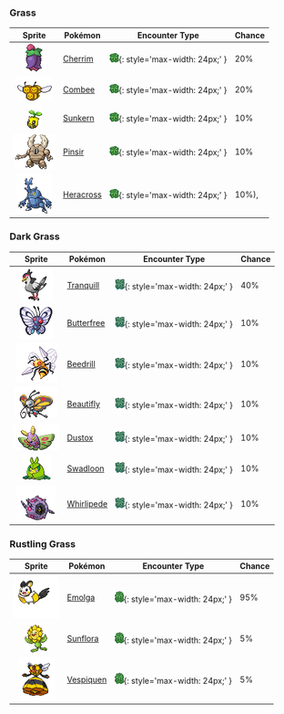 

### Grass

| Sprite | Pokémon | Encounter Type | Chance |
| :---: | --- | :---: | --- |
| ![Cherrim](../../assets/sprites/cherrim/front.gif "Cherrim: If it senses strong sunlight, it opens its folded petals to absorb the sun’s rays with its whole body.") | [Cherrim](../../pokemon/cherrim.md/) | ![Grass](../../assets/encounter_types/grass.png){: style='max-width: 24px;' } | 20% |
| ![Combee](../../assets/sprites/combee/front.gif "Combee: The trio is together from birth. It constantly gathers honey from flowers to please Vespiquen.") | [Combee](../../pokemon/combee.md/) | ![Grass](../../assets/encounter_types/grass.png){: style='max-width: 24px;' } | 20% |
| ![Sunkern](../../assets/sprites/sunkern/front.gif "Sunkern: It suddenly falls out of the sky in the morning. A year after a cold summer, their population explodes.") | [Sunkern](../../pokemon/sunkern.md/) | ![Grass](../../assets/encounter_types/grass.png){: style='max-width: 24px;' } | 10% |
| ![Pinsir](../../assets/sprites/pinsir/front.gif "Pinsir: It grips prey with its pincers until the prey is torn in half. What it can’t tear, it tosses far.") | [Pinsir](../../pokemon/pinsir.md/) | ![Grass](../../assets/encounter_types/grass.png){: style='max-width: 24px;' } | 10% |
| ![Heracross](../../assets/sprites/heracross/front.gif "Heracross: It loves sweet honey. To keep all the honey to itself, it hurls rivals away with its prized horn.") | [Heracross](../../pokemon/heracross.md/) | ![Grass](../../assets/encounter_types/grass.png){: style='max-width: 24px;' } | 10%),

### Dark Grass

| Sprite | Pokémon | Encounter Type | Chance |
| :---: | --- | :---: | --- |
| ![Tranquill](../../assets/sprites/tranquill/front.gif "Tranquill: Many people believe that, deep in the forest where Tranquill live, there is a peaceful place where there is no war.") | [Tranquill](../../pokemon/tranquill.md/) | ![Dark Grass](../../assets/encounter_types/dark_grass.png){: style='max-width: 24px;' } | 40% |
| ![Butterfree](../../assets/sprites/butterfree/front.gif "Butterfree: It loves the honey of flowers and can locate flower patches that have even tiny amounts of pollen.") | [Butterfree](../../pokemon/butterfree.md/) | ![Dark Grass](../../assets/encounter_types/dark_grass.png){: style='max-width: 24px;' } | 10% |
| ![Beedrill](../../assets/sprites/beedrill/front.gif "Beedrill: Its best attack involves flying around at high speed, striking with poison needles, then flying off.") | [Beedrill](../../pokemon/beedrill.md/) | ![Dark Grass](../../assets/encounter_types/dark_grass.png){: style='max-width: 24px;' } | 10% |
| ![Beautifly](../../assets/sprites/beautifly/front.gif "Beautifly: Despite its looks, it is aggressive. It jabs with its long, thin mouth if disturbed while collecting pollen.") | [Beautifly](../../pokemon/beautifly.md/) | ![Dark Grass](../../assets/encounter_types/dark_grass.png){: style='max-width: 24px;' } | 10% |
| ![Dustox](../../assets/sprites/dustox/front.gif "Dustox: Toxic powder is scattered with each flap. At night, it is known to strip leaves off trees lining boulevards.") | [Dustox](../../pokemon/dustox.md/) | ![Dark Grass](../../assets/encounter_types/dark_grass.png){: style='max-width: 24px;' } | 10% |
| ![Swadloon](../../assets/sprites/swadloon/front.gif "Swadloon: It protects itself from the cold by wrapping up in leaves. It stays on the move, eating leaves in forests.") | [Swadloon](../../pokemon/swadloon.md/) | ![Dark Grass](../../assets/encounter_types/dark_grass.png){: style='max-width: 24px;' } | 10% |
| ![Whirlipede](../../assets/sprites/whirlipede/front.gif "Whirlipede: It is usually motionless, but when attacked, it rotates at high speed and then crashes into its opponent.") | [Whirlipede](../../pokemon/whirlipede.md/) | ![Dark Grass](../../assets/encounter_types/dark_grass.png){: style='max-width: 24px;' } | 10%

### Rustling Grass

| Sprite | Pokémon | Encounter Type | Chance |
| :---: | --- | :---: | --- |
| ![Emolga](../../assets/sprites/emolga/front.gif "Emolga: They live on treetops and glide using the inside of a cape-like membrane while discharging electricity.") | [Emolga](../../pokemon/emolga.md/) | ![Rustling Grass](../../assets/encounter_types/rustling_grass.png){: style='max-width: 24px;' } | 95% |
| ![Sunflora](../../assets/sprites/sunflora/front.gif "Sunflora: It gets energy from warm sunlight and is known for its habit of moving in pursuit of it.") | [Sunflora](../../pokemon/sunflora.md/) | ![Rustling Grass](../../assets/encounter_types/rustling_grass.png){: style='max-width: 24px;' } | 5% |
| ![Vespiquen](../../assets/sprites/vespiquen/front.gif "Vespiquen: It releases various pheromones to make the grubs in its body do its bidding while fighting foes.") | [Vespiquen](../../pokemon/vespiquen.md/) | ![Rustling Grass](../../assets/encounter_types/rustling_grass.png){: style='max-width: 24px;' } | 5% |
